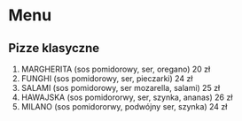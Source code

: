 # Menu

## Pizze klasyczne

1. MARGHERITA (sos pomidorowy, ser, oregano) 20 zł
2. FUNGHI (sos pomidorowy, ser, pieczarki) 24 zł
3. SALAMI (sos pomidorowy, ser mozarella, salami) 25 zł
4. HAWAJSKA (sos pomidororwy, ser, szynka, ananas) 26 zł
5. MILANO (sos pomidororwy, podwójny ser, szynka) 24 zł
